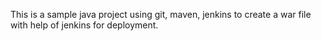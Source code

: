 This is a sample java project using git, maven, jenkins to create a war file with help of jenkins for deployment.
